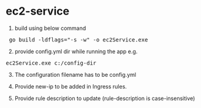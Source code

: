 # ec2-service

1. build using below command
<pre> go build -ldflags="-s -w" -o ec2Service.exe</pre>

2. provide config.yml dir while running the app
e.g.
<pre>ec2Service.exe c:/config-dir</pre>

3. The configuration filename has to be config.yml

4. Provide new-ip to be added in Ingress rules.

5. Provide rule description to update (rule-description is case-insensitive)